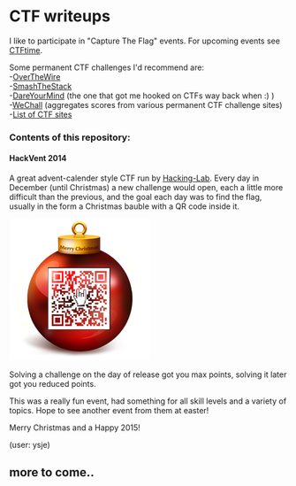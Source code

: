 # CTF writeups 


I like to participate in "Capture The Flag" events. For upcoming events see [CTFtime](https://ctftime.org/).
  
Some permanent CTF challenges I'd recommend are:  
-[OverTheWire](http://overthewire.org/wargames/)  
-[SmashTheStack](http://smashthestack.org/)  
-[DareYourMind](http://www.dareyourmind.net/) (the one that got me hooked on CTFs way back when :) )  
-[WeChall](http://www.wechall.net/) (aggregates scores from various permanent CTF challenge sites)   
-[List of CTF sites](http://www.wechall.net/active_sites/all/by/site_id/ASC/page-1)  


### Contents of this repository:

#### HackVent 2014

A great advent-calender style CTF run by [Hacking-Lab](https://www.hacking-lab.com/). 
Every day in December (until Christmas) a new challenge would open, each a little more difficult than the previous, 
and the goal each day was to find the flag, usually in the form a Christmas bauble with a QR code inside it.

![](Hackvent_2014/images/hackvent-logo.png)

Solving a challenge on the day of release got you max points, solving it later got you reduced points. 

This was a really fun event, had something for all skill levels and a variety of topics. Hope to see another event 
from them at easter!

Merry Christmas and a Happy 2015!

(user: ysje)

## more to come..

